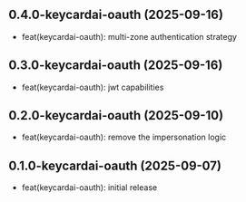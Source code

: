 ## 0.4.0-keycardai-oauth (2025-09-16)


- feat(keycardai-oauth): multi-zone authentication strategy

## 0.3.0-keycardai-oauth (2025-09-16)


- feat(keycardai-oauth): jwt capabilities

## 0.2.0-keycardai-oauth (2025-09-10)


- feat(keycardai-oauth): remove the impersonation logic

## 0.1.0-keycardai-oauth (2025-09-07)


- feat(keycardai-oauth): initial release
